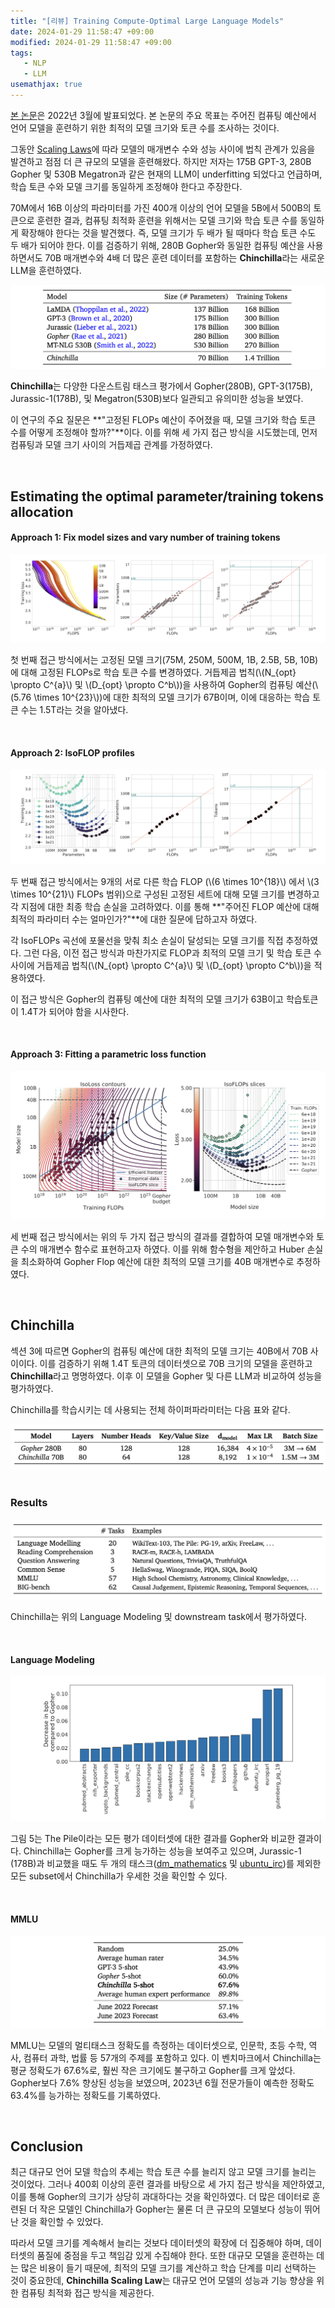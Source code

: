 ```yaml
---
title: "[리뷰] Training Compute-Optimal Large Language Models"
date: 2024-01-29 11:58:47 +09:00
modified: 2024-01-29 11:58:47 +09:00
tags: 
   - NLP
   - LLM
usemathjax: true
---
```


[본 논문](https://arxiv.org/abs/2203.15556)은 2022년 3월에 발표되었다. 본 논문의 주요 목표는 주어진 컴퓨팅 예산에서 언어 모델을 훈련하기 위한 최적의 모델 크기와 토큰 수를 조사하는 것이다.

그동안 [Scaling Laws](https://arxiv.org/abs/2001.08361)에 따라 모델의 매개변수 수와 성능 사이에 법칙 관계가 있음을 발견하고 점점 더 큰 규모의 모델을 훈련해왔다. 하지만 저자는 175B GPT-3, 280B Gopher 및 530B Megatron과 같은 현재의 LLM이 underfitting 되었다고 언급하며, 학습 토큰 수와 모델 크기를 동일하게 조정해야 한다고 주장한다.

70M에서 16B 이상의 파라미터를 가진 400개 이상의 언어 모델을 5B에서 500B의 토큰으로 훈련한 결과, 컴퓨팅 최적화 훈련을 위해서는 모델 크기와 학습 토큰 수를 동일하게 확장해야 한다는 것을 발견했다. 즉, 모델 크기가 두 배가 될 때마다 학습 토큰 수도 두 배가 되어야 한다. 이를 검증하기 위해, 280B Gopher와 동일한 컴퓨팅 예산을 사용하면서도 70B 매개변수와 4배 더 많은 훈련 데이터를 포함하는 **Chinchilla**라는 새로운 LLM을 훈련하였다.

<center><img src="/assets/img/chinchilla/0.png" style="zoom: 65%;" /></center>

**Chinchilla**는 다양한 다운스트림 태스크 평가에서 Gopher(280B), GPT-3(175B), Jurassic-1(178B), 및 Megatron(530B)보다 일관되고 유의미한 성능을 보였다.

이 연구의 주요 질문은 **"고정된 FLOPs 예산이 주어졌을 때, 모델 크기와 학습 토큰 수를 어떻게 조정해야 할까?"**이다. 이를 위해 세 가지 접근 방식을 시도했는데, 먼저 컴퓨팅과 모델 크기 사이의 거듭제곱 관계를 가정하였다.

<br>

## Estimating the optimal parameter/training tokens allocation
#### Approach 1: Fix model sizes and vary number of training tokens

<center><img src="/assets/img/chinchilla/1.png" style="zoom: 65%;" /></center>

첫 번째 접근 방식에서는 고정된 모델 크기(75M, 250M, 500M, 1B, 2.5B, 5B, 10B)에 대해 고정된 FLOPs로 학습 토큰 수를 변경하였다. 거듭제곱 법칙(\\(N_{opt} \propto C^{a}\\) 및 \\(D_{opt} \propto C^b\\))을 사용하여 Gopher의 컴퓨팅 예산(\\(5.76 \times 10^{23}\\))에 대한 최적의 모델 크기가 67B이며, 이에 대응하는 학습 토큰 수는 1.5T라는 것을 알아냈다.

<br>

#### Approach 2: IsoFLOP profiles

<center><img src="/assets/img/chinchilla/2.png" style="zoom: 65%;" /></center>

두 번째 접근 방식에서는 9개의 서로 다른 학습 FLOP (\\(6 \times 10^{18}\\) 에서  \\(3 \times 10^{21}\\) FLOPs 범위)으로 구성된 고정된 세트에 대해 모델 크기를 변경하고 각 지점에 대한 최종 학습 손실을 고려하였다. 이를 통해 **"주어진 FLOP 예산에 대해 최적의 파라미터 수는 얼마인가?"**에 대한 질문에 답하고자 하였다.

각 IsoFLOPs 곡선에 포물선을 맞춰 최소 손실이 달성되는 모델 크기를 직접 추정하였다. 그런 다음, 이전 접근 방식과 마찬가지로 FLOP과 최적의 모델 크기 및 학습 토큰 수 사이에 거듭제곱 법칙(\\(N_{opt} \propto C^{a}\\) 및 \\(D_{opt} \propto C^b\\))을 적용하였다.

이 접근 방식은 Gopher의 컴퓨팅 예산에 대한 최적의 모델 크기가 63B이고 학습토큰이 1.4T가 되어야 함을 시사한다.

<br>

#### Approach 3: Fitting a parametric loss function

<center><img src="/assets/img/chinchilla/3.png" style="zoom: 65%;" /></center>

세 번째 접근 방식에서는 위의 두 가지 접근 방식의 결과를 결합하여 모델 매개변수와 토큰 수의 매개변수 함수로 표현하고자 하였다. 이를 위해 함수형을 제안하고 Huber 손실을 최소화하여 Gopher Flop 예산에 대한 최적의 모델 크기를 40B 매개변수로 추정하였다.

<br>

## Chinchilla

섹션 3에 따르면 Gopher의 컴퓨팅 예산에 대한 최적의 모델 크기는 40B에서 70B 사이이다. 이를 검증하기 위해 1.4T 토큰의 데이터셋으로 70B 크기의 모델을 훈련하고 **Chinchilla**라고 명명하였다. 이후 이 모델을 Gopher 및 다른 LLM과 비교하여 성능을 평가하였다.

Chinchilla를 학습시키는 데 사용되는 전체 하이퍼파라미터는 다음 표와 같다.

<center><img src="/assets/img/chinchilla/4.png" style="zoom: 65%;" /></center>

<br>

### Results

<center><img src="/assets/img/chinchilla/5.png" style="zoom: 65%;" /></center>

Chinchilla는 위의 Language Modeling 및 downstream task에서 평가하였다.

<br>

#### Language Modeling

<center><img src="/assets/img/chinchilla/6.png" style="zoom: 65%;" /></center>

그림 5는 The Pile이라는 모든 평가 데이터셋에 대한 결과를 Gopher와 비교한 결과이다. Chinchilla는 Gopher를 크게 능가하는 성능을 보여주고 있으며, Jurassic-1 (178B)과 비교했을 때도 두 개의 태스크(<u>dm_mathematics</u> 및 <u>ubuntu_irc</u>)를 제외한 모든 subset에서 Chinchilla가 우세한 것을 확인할 수 있다.

<br>

#### MMLU

<center><img src="/assets/img/chinchilla/7.png" style="zoom: 65%;" /></center>

MMLU는 모델의 멀티태스크 정확도를 측정하는 데이터셋으로, 인문학, 초등 수학, 역사, 컴퓨터 과학, 법률 등 57개의 주제를 포함하고 있다. 이 벤치마크에서 Chinchilla는 평균 정확도가 67.6%로, 훨씬 작은 크기에도 불구하고 Gopher를 크게 앞섰다. Gopher보다 7.6% 향상된 성능을 보였으며, 2023년 6월 전문가들이 예측한 정확도 63.4%를 능가하는 정확도를 기록하였다.

<br>

## Conclusion

최근 대규모 언어 모델 학습의 추세는 학습 토큰 수를 늘리지 않고 모델 크기를 늘리는 것이었다. 그러나 400회 이상의 훈련 결과를 바탕으로 세 가지 접근 방식을 제안하였고, 이를 통해 Gopher의 크기가 상당히 과대하다는 것을 확인하였다. 더 많은 데이터로 훈련된 더 작은 모델인 Chinchilla가 Gopher는 물론 더 큰 규모의 모델보다 성능이 뛰어난 것을 확인할 수 있었다.

따라서 모델 크기를 계속해서 늘리는 것보다 데이터셋의 확장에 더 집중해야 하며, 데이터셋의 품질에 중점을 두고 책임감 있게 수집해야 한다. 또한 대규모 모델을 훈련하는 데는 많은 비용이 들기 때문에, 최적의 모델 크기를 계산하고 학습 단계를 미리 선택하는 것이 중요한데, **Chinchilla Scaling Law**는 대규모 언어 모델의 성능과 기능 향상을 위한 컴퓨팅 최적화 접근 방식을 제공한다. 

<br>
